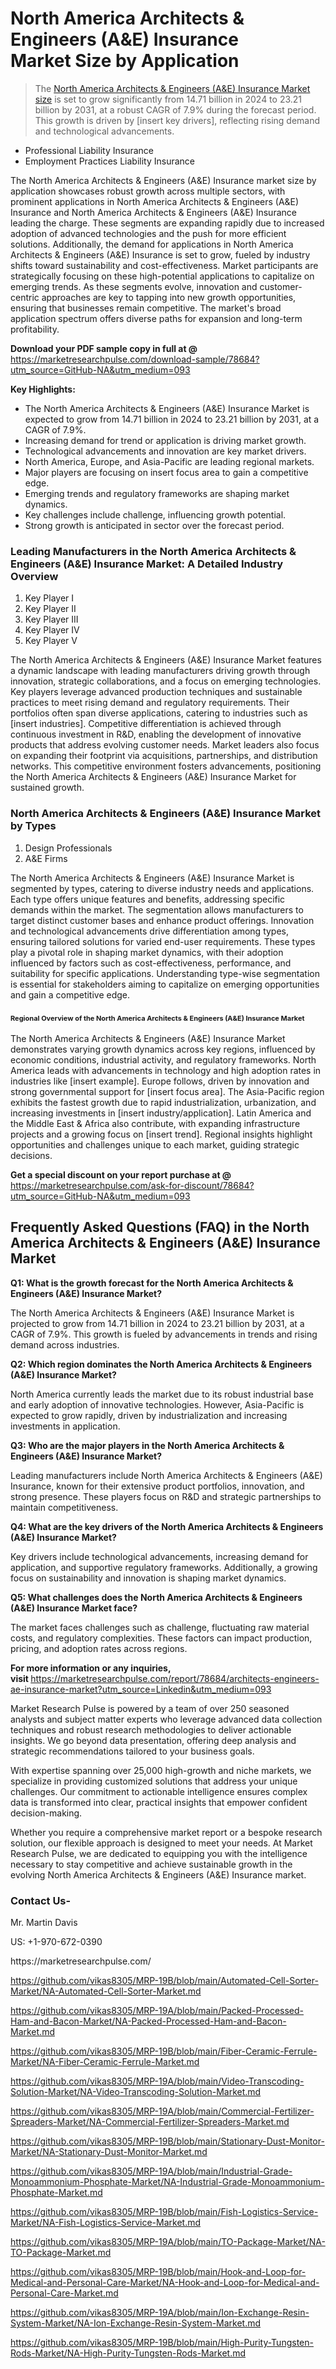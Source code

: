 
<h1>North America Architects & Engineers (A&E) Insurance Market&nbsp;Size by Application</h1><blockquote><p>The <a href="https://marketresearchpulse.com/download-sample/78684?utm_source=GitHub-NA&amp;utm_medium=093">North America Architects & Engineers (A&E) Insurance Market size</a> is set to grow significantly from 14.71 billion in 2024 to 23.21 billion by 2031, at a robust CAGR of 7.9% during the forecast period. This growth is driven by [insert key drivers], reflecting rising demand and technological advancements.</p></blockquote><ul><li>Professional Liability Insurance<li> Employment Practices Liability Insurance</li></ul><p>The North America Architects & Engineers (A&E) Insurance market size by application showcases robust growth across multiple sectors, with prominent applications in North America Architects & Engineers (A&E) Insurance and North America Architects & Engineers (A&E) Insurance leading the charge. These segments are expanding rapidly due to increased adoption of advanced technologies and the push for more efficient solutions. Additionally, the demand for applications in North America Architects & Engineers (A&E) Insurance is set to grow, fueled by industry shifts toward sustainability and cost-effectiveness. Market participants are strategically focusing on these high-potential applications to capitalize on emerging trends. As these segments evolve, innovation and customer-centric approaches are key to tapping into new growth opportunities, ensuring that businesses remain competitive. The market's broad application spectrum offers diverse paths for expansion and long-term profitability.</p><p><strong>Download your PDF sample copy in full at @ </strong><a href="https://marketresearchpulse.com/download-sample/78684?utm_source=GitHub-NA&amp;utm_medium=093">https://marketresearchpulse.com/download-sample/78684?utm_source=GitHub-NA&amp;utm_medium=093</a></p><p><strong>Key Highlights: </strong></p><ul><li>The North America Architects & Engineers (A&E) Insurance Market is expected to grow from 14.71 billion in 2024 to 23.21 billion by 2031, at a CAGR of 7.9%.</li><li>Increasing demand for trend or application is driving market growth.</li><li>Technological advancements and innovation are key market drivers.</li><li>North America, Europe, and Asia-Pacific are leading regional markets.</li><li>Major players are focusing on insert focus area to gain a competitive edge.</li><li>Emerging trends and regulatory frameworks are shaping market dynamics.</li><li>Key challenges include challenge, influencing growth potential.</li><li>Strong growth is anticipated in sector over the forecast period.</li></ul><h3>Leading Manufacturers in the North America Architects & Engineers (A&E) Insurance Market: A Detailed Industry Overview</h3><ol><li>Key Player I</li><li>Key Player II</li><li>Key Player III</li><li>Key Player IV</li><li>Key Player V</li></ol><div class="flex max-w-full flex-col flex-grow"><div class="min-h-8 text-message flex w-full flex-col items-end gap-2 whitespace-normal break-words [.text-message+&amp;]:mt-5" dir="auto" data-message-author-role="assistant" data-message-id="fd8432e4-4910-450d-b182-61b7bfb0a01f" data-message-model-slug="gpt-4o"><div class="flex w-full flex-col gap-1 empty:hidden first:pt-[3px]"><div class="markdown prose w-full break-words dark:prose-invert light"><p>The North America Architects & Engineers (A&E) Insurance Market features a dynamic landscape with leading manufacturers driving growth through innovation, strategic collaborations, and a focus on emerging technologies. Key players leverage advanced production techniques and sustainable practices to meet rising demand and regulatory requirements. Their portfolios often span diverse applications, catering to industries such as [insert industries]. Competitive differentiation is achieved through continuous investment in R&amp;D, enabling the development of innovative products that address evolving customer needs. Market leaders also focus on expanding their footprint via acquisitions, partnerships, and distribution networks. This competitive environment fosters advancements, positioning the North America Architects & Engineers (A&E) Insurance Market for sustained growth.</p></div></div></div></div><h3>North America Architects & Engineers (A&E) Insurance Market by Types</h3><ol><li>Design Professionals<li> A&E Firms</li></ol><div class="flex max-w-full flex-col flex-grow"><div class="min-h-8 text-message flex w-full flex-col items-end gap-2 whitespace-normal break-words [.text-message+&amp;]:mt-5" dir="auto" data-message-author-role="assistant" data-message-id="084470be-0bb7-4664-bddf-5156b4f41249" data-message-model-slug="gpt-4o-mini"><div class="flex w-full flex-col gap-1 empty:hidden first:pt-[3px]"><div class="markdown prose w-full break-words dark:prose-invert light"><p>The North America Architects & Engineers (A&E) Insurance Market is segmented by types, catering to diverse industry needs and applications. Each type offers unique features and benefits, addressing specific demands within the market. The segmentation allows manufacturers to target distinct customer bases and enhance product offerings. Innovation and technological advancements drive differentiation among types, ensuring tailored solutions for varied end-user requirements. These types play a pivotal role in shaping market dynamics, with their adoption influenced by factors such as cost-effectiveness, performance, and suitability for specific applications. Understanding type-wise segmentation is essential for stakeholders aiming to capitalize on emerging opportunities and gain a competitive edge.</p></div></div></div></div><h3><span style="font-size: 11px;">Regional Overview of the North America Architects & Engineers (A&E) Insurance Market</span></h3><div class="flex max-w-full flex-col flex-grow"><div class="min-h-8 text-message flex w-full flex-col items-end gap-2 whitespace-normal break-words [.text-message+&amp;]:mt-5" dir="auto" data-message-author-role="assistant" data-message-id="e9038762-ce64-4e30-91c9-9bd413514231" data-message-model-slug="gpt-4o-mini"><div class="flex w-full flex-col gap-1 empty:hidden first:pt-[3px]"><div class="markdown prose w-full break-words dark:prose-invert light"><p>The North America Architects & Engineers (A&E) Insurance Market demonstrates varying growth dynamics across key regions, influenced by economic conditions, industrial activity, and regulatory frameworks. North America leads with advancements in technology and high adoption rates in industries like [insert example]. Europe follows, driven by innovation and strong governmental support for [insert focus area]. The Asia-Pacific region exhibits the fastest growth due to rapid industrialization, urbanization, and increasing investments in [insert industry/application]. Latin America and the Middle East &amp; Africa also contribute, with expanding infrastructure projects and a growing focus on [insert trend]. Regional insights highlight opportunities and challenges unique to each market, guiding strategic decisions.</p></div></div></div></div><p><strong>Get a special discount on your report purchase at @ </strong><a href="https://marketresearchpulse.com/ask-for-discount/78684?utm_source=GitHub-NA&amp;utm_medium=093">https://marketresearchpulse.com/ask-for-discount/78684?utm_source=GitHub-NA&amp;utm_medium=093</a></p><h2>Frequently Asked Questions (FAQ) in the North America Architects & Engineers (A&E) Insurance Market</h2><p><strong>Q1: What is the growth forecast for the North America Architects & Engineers (A&E) Insurance Market?</strong></p><p>The North America Architects & Engineers (A&E) Insurance Market is projected to grow from 14.71 billion in 2024 to 23.21 billion by 2031, at a CAGR of 7.9%. This growth is fueled by advancements in trends and rising demand across industries.</p><p><strong>Q2: Which region dominates the North America Architects & Engineers (A&E) Insurance Market?</strong></p><p>North America currently leads the market due to its robust industrial base and early adoption of innovative technologies. However, Asia-Pacific is expected to grow rapidly, driven by industrialization and increasing investments in application.</p><p><strong>Q3: Who are the major players in the North America Architects & Engineers (A&E) Insurance Market?</strong></p><p>Leading manufacturers include North America Architects & Engineers (A&E) Insurance, known for their extensive product portfolios, innovation, and strong presence. These players focus on R&amp;D and strategic partnerships to maintain competitiveness.</p><p><strong>Q4: What are the key drivers of the North America Architects & Engineers (A&E) Insurance Market?</strong></p><p>Key drivers include technological advancements, increasing demand for application, and supportive regulatory frameworks. Additionally, a growing focus on sustainability and innovation is shaping market dynamics.</p><p><strong>Q5: What challenges does the North America Architects & Engineers (A&E) Insurance Market face?</strong></p><p>The market faces challenges such as challenge, fluctuating raw material costs, and regulatory complexities. These factors can impact production, pricing, and adoption rates across regions.</p><p><strong>For more information or any inquiries, visit&nbsp;</strong><a href="https://marketresearchpulse.com/report/78684/architects-engineers-ae-insurance-market?utm_source=Linkedin&utm_medium=093">https://marketresearchpulse.com/report/78684/architects-engineers-ae-insurance-market?utm_source=Linkedin&utm_medium=093</a></p><p>Market Research Pulse is powered by a team of over 250 seasoned analysts and subject matter experts who leverage advanced data collection techniques and robust research methodologies to deliver actionable insights. We go beyond data presentation, offering deep analysis and strategic recommendations tailored to your business goals.</p><p>With expertise spanning over 25,000 high-growth and niche markets, we specialize in providing customized solutions that address your unique challenges. Our commitment to actionable intelligence ensures complex data is transformed into clear, practical insights that empower confident decision-making.</p><p>Whether you require a comprehensive market report or a bespoke research solution, our flexible approach is designed to meet your needs. At Market Research Pulse, we are dedicated to equipping you with the intelligence necessary to stay competitive and achieve sustainable growth in the evolving North America Architects & Engineers (A&E) Insurance market.</p><h3><strong>Contact Us-</strong></h3><p>Mr. Martin Davis</p><p>US: +1-970-672-0390</p><p>https://marketresearchpulse.com/</p><p><a href="https://github.com/vikas8305/MRP-19B/blob/main/Automated-Cell-Sorter-Market/NA-Automated-Cell-Sorter-Market.md">https://github.com/vikas8305/MRP-19B/blob/main/Automated-Cell-Sorter-Market/NA-Automated-Cell-Sorter-Market.md</a></p><p><a href="https://github.com/vikas8305/MRP-19A/blob/main/Packed-Processed-Ham-and-Bacon-Market/NA-Packed-Processed-Ham-and-Bacon-Market.md">https://github.com/vikas8305/MRP-19A/blob/main/Packed-Processed-Ham-and-Bacon-Market/NA-Packed-Processed-Ham-and-Bacon-Market.md</a></p><p><a href="https://github.com/vikas8305/MRP-19B/blob/main/Fiber-Ceramic-Ferrule-Market/NA-Fiber-Ceramic-Ferrule-Market.md">https://github.com/vikas8305/MRP-19B/blob/main/Fiber-Ceramic-Ferrule-Market/NA-Fiber-Ceramic-Ferrule-Market.md</a></p><p><a href="https://github.com/vikas8305/MRP-19A/blob/main/Video-Transcoding-Solution-Market/NA-Video-Transcoding-Solution-Market.md">https://github.com/vikas8305/MRP-19A/blob/main/Video-Transcoding-Solution-Market/NA-Video-Transcoding-Solution-Market.md</a></p><p><a href="https://github.com/vikas8305/MRP-19A/blob/main/Commercial-Fertilizer-Spreaders-Market/NA-Commercial-Fertilizer-Spreaders-Market.md">https://github.com/vikas8305/MRP-19A/blob/main/Commercial-Fertilizer-Spreaders-Market/NA-Commercial-Fertilizer-Spreaders-Market.md</a></p><p><a href="https://github.com/vikas8305/MRP-19B/blob/main/Stationary-Dust-Monitor-Market/NA-Stationary-Dust-Monitor-Market.md">https://github.com/vikas8305/MRP-19B/blob/main/Stationary-Dust-Monitor-Market/NA-Stationary-Dust-Monitor-Market.md</a></p><p><a href="https://github.com/vikas8305/MRP-19A/blob/main/Industrial-Grade-Monoammonium-Phosphate-Market/NA-Industrial-Grade-Monoammonium-Phosphate-Market.md">https://github.com/vikas8305/MRP-19A/blob/main/Industrial-Grade-Monoammonium-Phosphate-Market/NA-Industrial-Grade-Monoammonium-Phosphate-Market.md</a></p><p><a href="https://github.com/vikas8305/MRP-19B/blob/main/Fish-Logistics-Service-Market/NA-Fish-Logistics-Service-Market.md">https://github.com/vikas8305/MRP-19B/blob/main/Fish-Logistics-Service-Market/NA-Fish-Logistics-Service-Market.md</a></p><p><a href="https://github.com/vikas8305/MRP-19A/blob/main/TO-Package-Market/NA-TO-Package-Market.md">https://github.com/vikas8305/MRP-19A/blob/main/TO-Package-Market/NA-TO-Package-Market.md</a></p><p><a href="https://github.com/vikas8305/MRP-19B/blob/main/Hook-and-Loop-for-Medical-and-Personal-Care-Market/NA-Hook-and-Loop-for-Medical-and-Personal-Care-Market.md">https://github.com/vikas8305/MRP-19B/blob/main/Hook-and-Loop-for-Medical-and-Personal-Care-Market/NA-Hook-and-Loop-for-Medical-and-Personal-Care-Market.md</a></p><p><a href="https://github.com/vikas8305/MRP-19A/blob/main/Ion-Exchange-Resin-System-Market/NA-Ion-Exchange-Resin-System-Market.md">https://github.com/vikas8305/MRP-19A/blob/main/Ion-Exchange-Resin-System-Market/NA-Ion-Exchange-Resin-System-Market.md</a></p><p><a href="https://github.com/vikas8305/MRP-19B/blob/main/High-Purity-Tungsten-Rods-Market/NA-High-Purity-Tungsten-Rods-Market.md">https://github.com/vikas8305/MRP-19B/blob/main/High-Purity-Tungsten-Rods-Market/NA-High-Purity-Tungsten-Rods-Market.md</a></p>
